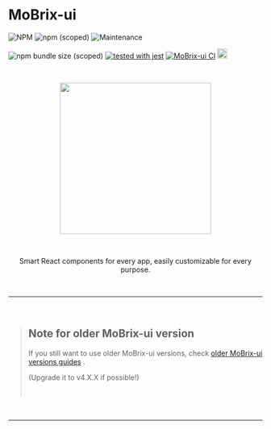 # MoBrix-ui

![NPM](https://img.shields.io/npm/l/mobrix-ui?label=License&style=for-the-badge)
![npm (scoped)](https://img.shields.io/npm/v/mobrix-ui?color=orange%20&label=Latest%20version&style=for-the-badge&logo=npm)
![Maintenance](https://img.shields.io/maintenance/yes/2025?label=Maintained&style=for-the-badge)

![npm bundle size (scoped)](https://img.shields.io/bundlephobia/min/mobrix-ui?label=Package%20size&logo=npm)
[![tested with jest](https://img.shields.io/badge/tested_with-jest-99424f.svg?logo=jest)](https://github.com/jestjs/jest)
[![MoBrix-ui CI](https://github.com/CianciarusoCataldo/mobrix-ui/actions/workflows/mobrix-ui.yml/badge.svg?branch=main)](https://github.com/CianciarusoCataldo/mobrix-ui/actions/workflows/mobrix-ui.yml)
<a href="https://snyk.io/test/github/CianciarusoCataldo/mobrix-ui">
<img src="https://snyk.io/test/github/CianciarusoCataldo/mobrix-ui/badge.svg?targetFile=package.json&style=for-the-badge" height="20px"/>
</a>

<br>

<p align="center">
<img alt="" src="https://cianciarusocataldo.github.io/mobrix-ui/logo512.png" width="300px" />
</p>

<br>

<p align="center">
Smart React components for every app, easily customizable for every purpose.
</p>

<br>

---

<br>

> ## Note for older MoBrix-ui version
>
> If you still want to use older MoBrix-ui versions, check [older MoBrix-ui versions guides](https://cianciarusocataldo.github.io/mobrix-ui/docs/old-guides) .
>
> (Upgrade it to v4.X.X if possible!)
>
> <br>

<br>

---
